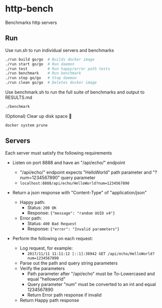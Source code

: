 # http-bench

Benchmarks http servers

## Run

Use run.sh to run individual servers and benchmarks

```bash
./run build go/go  # Builds docker image
./run start go/go  # Run daemon
./run test         # Run happy/error path tests
./run benchmark    # Run benchmark
./run stop go/go   # Stop daemon
./run clean go/go  # Deletes docker image
```

Use benchmark.sh to run the full suite of benchmarks and output to RESULTS.md

```bash
./benchmark
```

(Optional) Clear up disk space :whale:

```bash
docker system prune
```

## Servers

Each server must satisfy the following requirements

- Listen on port 8888 and have an "/api/echo/" endpoint
  - "/api/echo/" endpoint expects "HelloWorld" path parameter and "?num=1234567890" query parameter
  - `localhost:8888/api/echo/HelloWorld?num=1234567890`

- Return a json response with "Content-Type" of "application/json"
  - Happy path:
    - Status: `200 OK`
    - Response: `{"message": "random UUID v4"}`
  - Error path:
    - Status: `400 Bad Request`
    - Response: `{"error": "Invalid parameters"}`

- Perform the following on each request:
  - Log request, for example:
    - `2017/11/11 11:11:12 [::1]:36942 GET /api/echo/HelloWorld?num=1234567890`
  - Parse out the path and query string parameters
  - Verify the parameters
    - Path parameter after "/api/echo" must be To-Lowercased and equal "helloworld"
    - Query parameter "num" must be converted to an int and equal 1234567890
    - Return Error path response if invalid
  - Return Happy path response
